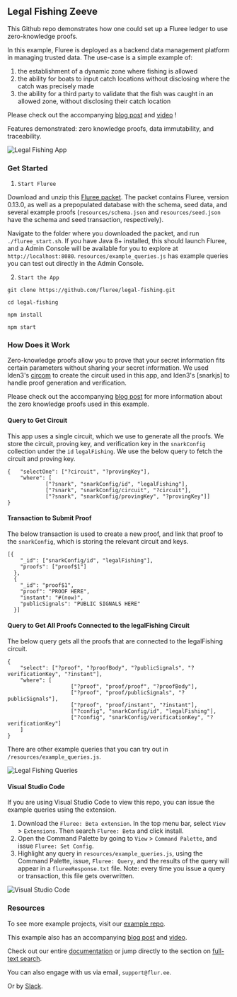 ## Legal Fishing Zeeve

This Github repo demonstrates how one could set up a Fluree ledger to use zero-knowledge proofs.

In this example, Fluree is deployed as a backend data management platform in managing trusted data. The use-case is a simple example of:

1. the establishment of a dynamic zone where fishing is allowed
2. the ability for boats to input catch locations without disclosing where the catch was precisely made
3. the ability for a third party to validate that the fish was caught in an allowed zone, without disclosing their catch location

Please check out the accompanying [blog post](https://flur.ee/2020/02/05/using-zero-knowledge-proofs-with-fluree/) and [video](https://youtu.be/LlBBaorIzgs) !

Features demonstrated: zero knowledge proofs, data immutability, and traceability. 

![Legal Fishing App](public/zero-knowledge.gif)

### Get Started

1. `Start Fluree`

Download and unzip this [Fluree packet](https://fluree-examples.s3.amazonaws.com/fluree-zero-knowledge-packet.zip). The packet contains Fluree, version 0.13.0, as well as a prepopulated database with the schema, seed data, and several example proofs (`resources/schema.json` and `resources/seed.json` have the schema and seed transaction, respectively).

Navigate to the folder where you downloaded the packet, and run `./fluree_start.sh`. If you have Java 8+ installed, this should launch Fluree, and a Admin Console will be available for you to explore at `http://localhost:8080`. `resources/example_queries.js` has example queries you can test out directly in the Admin Console.

2. `Start the App`

```
git clone https://github.com/fluree/legal-fishing.git
```

```
cd legal-fishing
```

```
npm install
```

```
npm start
```

### How Does it Work

Zero-knowledge proofs allow you to prove that your secret information fits certain parameters without sharing your secret information. We used Iden3's [circom](https://github.com/iden3/circomlib) to create the circuit used in this app, and Iden3's [snarkjs] to handle proof generation and verification. 

Please check out the accompanying [blog post](https://flur.ee/2020/02/05/using-zero-knowledge-proofs-with-fluree/) for more information about the zero knowledge proofs used in this example.

#### Query to Get Circuit

This app uses a single circuit, which we use to generate all the proofs. We store the circuit, proving key, and verification key in the `snarkConfig` collection under the `id` `legalFishing`. We use the below query to fetch the circuit and proving key. 

```
{   "selectOne": ["?circuit", "?provingKey"],
    "where": [
            ["?snark", "snarkConfig/id", "legalFishing"],
            ["?snark", "snarkConfig/circuit", "?circuit"],
            ["?snark", "snarkConfig/provingKey", "?provingKey"]]
}
```

#### Transaction to Submit Proof

The below transaction is used to create a new proof, and link that proof to the `snarkConfig`, which is storing the relevant circuit and keys. 

```
[{
    "_id": ["snarkConfig/id", "legalFishing"],
    "proofs": ["proof$1"]
  }, 
  {
    "_id": "proof$1",
    "proof": "PROOF HERE",
    "instant": "#(now)",
    "publicSignals": "PUBLIC SIGNALS HERE"
  }]
```

#### Query to Get All Proofs Connected to the legalFishing Circuit

The below query gets all the proofs that are connected to the legalFishing circuit.

```
{
    "select": ["?proof", "?proofBody", "?publicSignals", "?verificationKey", "?instant"],
    "where": [
                    ["?proof", "proof/proof", "?proofBody"],
                    ["?proof", "proof/publicSignals", "?publicSignals"],
                    ["?proof", "proof/instant", "?instant"],
                    ["?config", "snarkConfig/id", "legalFishing"],
                    ["?config", "snarkConfig/verificationKey", "?verificationKey"]
    ]
}
```

There are other example queries that you can try out in `/resources/example_queries.js`.

![Legal Fishing Queries](public/queries.gif)

#### Visual Studio Code
If you are using Visual Studio Code to view this repo, you can issue the example queries using the extension.

1. Download the `Fluree: Beta extension`. In the top menu bar, select `View` > `Extensions`. Then search `Fluree: Beta` and click install.
2. Open the Command Palette by going to `View` > `Command Palette`, and issue `Fluree: Set Config`.
3. Highlight any query in `resources/example_queries.js`, using the Command Palette, issue, `Fluree: Query`, and the results of the query will appear in a `flureeResponse.txt` file. Note: every time you issue a query or transaction, this file gets overwritten.

![Visual Studio Code](public/vscode.gif)

### Resources

To see more example projects, visit our [example repo](https://github.com/fluree/examples). 

This example also has an accompanying [blog post](https://flur.ee/2020/02/05/using-zero-knowledge-proofs-with-fluree/) and [video](https://youtu.be/LlBBaorIzgs).


Check out our entire [documentation](https://docs.flur.ee/) or jump directly to the section on [full-text search](https://docs.flur.ee/docs/database-setup/database-settings#language).

You can also engage with us via email, `support@flur.ee`.

Or by [Slack](https://launchpass.com/flureedb).


